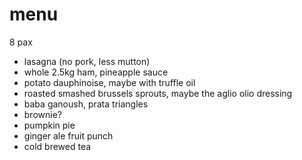 # menu

8 pax

* lasagna (no pork, less mutton)
* whole 2.5kg ham, pineapple sauce
* potato dauphinoise, maybe with truffle oil
* roasted smashed brussels sprouts, maybe the aglio olio dressing
* baba ganoush, prata triangles
* brownie?
* pumpkin pie
* ginger ale fruit punch
* cold brewed tea
